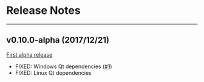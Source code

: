 # Release Notes

---

## v0.10.0-alpha (2017/12/21)

[First alpha release](https://github.com/EnthDev/dedicatedslave/releases/tag/0.10.0-alpha)

* FIXED: Windows Qt dependencies ([#1](https://github.com/EnthDev/dedicatedslave/issues/1))
* FIXED: Linux Qt dependencies
